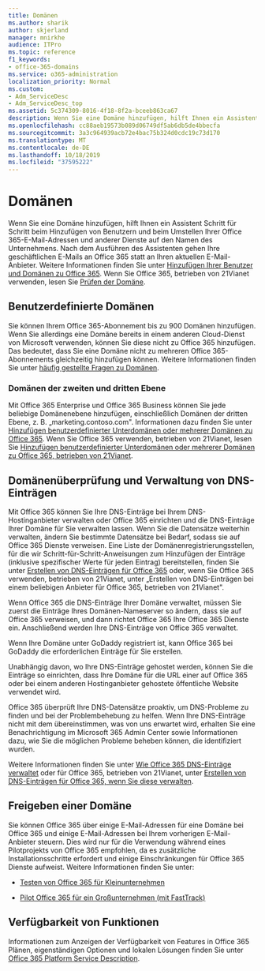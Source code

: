 ```yaml
---
title: Domänen
ms.author: sharik
author: skjerland
manager: mnirkhe
audience: ITPro
ms.topic: reference
f1_keywords:
- office-365-domains
ms.service: o365-administration
localization_priority: Normal
ms.custom:
- Adm_ServiceDesc
- Adm_ServiceDesc_top
ms.assetid: 5c374309-8016-4f18-8f2a-bceeb863ca67
description: Wenn Sie eine Domäne hinzufügen, hilft Ihnen ein Assistent Schritt für Schritt beim Hinzufügen von Benutzern und beim Umstellen Ihrer Office 365-E-Mail-Adressen und anderer Dienste auf den Namen des Unternehmens. Nach dem Ausführen des Assistenten gehen Ihre geschäftlichen E-Mails an Office 365 statt an Ihren aktuellen E-Mail-Anbieter. Weitere Informationen finden Sie unter Hinzufügen Ihrer Benutzer und Domänen zu Office 365. Wenn Sie Office 365 betrieben von 21Vianet verwenden, finden Sie weitere Informationen unter Überprüfen Ihrer Domäne.
ms.openlocfilehash: cc88aeb19573b089d06749df5ab6db5de4bbecfa
ms.sourcegitcommit: 3a3c964939acb72e4bac75b324d0cdc19c73d170
ms.translationtype: MT
ms.contentlocale: de-DE
ms.lasthandoff: 10/18/2019
ms.locfileid: "37595222"
---
```

# <a name="domains"></a>Domänen

Wenn Sie eine Domäne hinzufügen, hilft Ihnen ein Assistent Schritt für Schritt beim Hinzufügen von Benutzern und beim Umstellen Ihrer Office 365-E-Mail-Adressen und anderer Dienste auf den Namen des Unternehmens. Nach dem Ausführen des Assistenten gehen Ihre geschäftlichen E-Mails an Office 365 statt an Ihren aktuellen E-Mail-Anbieter. Weitere Informationen finden Sie unter [Hinzufügen Ihrer Benutzer und Domänen zu Office 365](https://support.office.com/article/6383f56d-3d09-4dcb-9b41-b5f5a5efd611). Wenn Sie Office 365, betrieben von 21Vianet verwenden, lesen Sie [Prüfen der Domäne](https://docs.microsoft.com/office365/admin/setup/add-domain).
  
## <a name="custom-domains"></a>Benutzerdefinierte Domänen

Sie können Ihrem Office 365-Abonnement bis zu 900 Domänen hinzufügen. Wenn Sie allerdings eine Domäne bereits in einem anderen Cloud-Dienst von Microsoft verwenden, können Sie diese nicht zu Office 365 hinzufügen. Das bedeutet, dass Sie eine Domäne nicht zu mehreren Office 365-Abonnements gleichzeitig hinzufügen können. Weitere Informationen finden Sie unter [häufig gestellte Fragen zu Domänen](https://support.office.com/article/Domains-FAQ-1272bad0-4bd4-4796-8005-67d6fb3afc5a).
  
### <a name="second-and-third-level-domains"></a>Domänen der zweiten und dritten Ebene

Mit Office 365 Enterprise und Office 365 Business können Sie jede beliebige Domänenebene hinzufügen, einschließlich Domänen der dritten Ebene, z. B. „marketing.contoso.com". Informationen dazu finden Sie unter [Hinzufügen benutzerdefinierter Unterdomänen oder mehrerer Domänen zu Office 365](https://docs.microsoft.com/office365/admin/setup/domains-faq). Wenn Sie Office 365 verwenden, betrieben von 21Vianet, lesen Sie [Hinzufügen benutzerdefinierter Unterdomänen oder mehrerer Domänen zu Office 365, betrieben von 21Vianet](https://docs.microsoft.com/office365/admin/setup/domains-faq).
  
## <a name="domain-verification-and-managing-dns-records"></a>Domänenüberprüfung und Verwaltung von DNS-Einträgen

Mit Office 365 können Sie Ihre DNS-Einträge bei Ihrem DNS-Hostinganbieter verwalten oder Office 365 einrichten und die DNS-Einträge Ihrer Domäne für Sie verwalten lassen. Wenn Sie die Datensätze weiterhin verwalten, ändern Sie bestimmte Datensätze bei Bedarf, sodass sie auf Office 365 Dienste verweisen. Eine Liste der Domänenregistrierungsstellen, für die wir Schritt-für-Schritt-Anweisungen zum Hinzufügen der Einträge (inklusive spezifischer Werte für jeden Eintrag) bereitstellen, finden Sie unter [Erstellen von DNS-Einträgen für Office 365](https://docs.microsoft.com/office365/admin/get-help-with-domains/create-dns-records-at-any-dns-hosting-provider) oder, wenn Sie Office 365 verwenden, betrieben von 21Vianet, unter „Erstellen von DNS-Einträgen bei einem beliebigen Anbieter für Office 365, betrieben von 21Vianet". 
  
Wenn Office 365 die DNS-Einträge Ihrer Domäne verwaltet, müssen Sie zuerst die Einträge Ihres Domänen-Nameserver so ändern, dass sie auf Office 365 verweisen, und dann richtet Office 365 Ihre Office 365 Dienste ein. Anschließend werden Ihre DNS-Einträge von Office 365 verwaltet.
  
Wenn Ihre Domäne unter GoDaddy registriert ist, kann Office 365 bei GoDaddy die erforderlichen Einträge für Sie erstellen. 
  
Unabhängig davon, wo Ihre DNS-Einträge gehostet werden, können Sie die Einträge so einrichten, dass Ihre Domäne für die URL einer auf Office 365 oder bei einem anderen Hostinganbieter gehostete öffentliche Website verwendet wird. 
  
Office 365 überprüft Ihre DNS-Datensätze proaktiv, um DNS-Probleme zu finden und bei der Problembehebung zu helfen. Wenn Ihre DNS-Einträge nicht mit dem übereinstimmen, was von uns erwartet wird, erhalten Sie eine Benachrichtigung im Microsoft 365 Admin Center sowie Informationen dazu, wie Sie die möglichen Probleme beheben können, die identifiziert wurden.
  
Weitere Informationen finden Sie unter [Wie Office 365 DNS-Einträge verwaltet](https://docs.microsoft.com/office365/admin/setup/domains-faq) oder für Office 365, betrieben von 21Vianet, unter [Erstellen von DNS-Einträgen für Office 365, wenn Sie diese verwalten](https://docs.microsoft.com/office365/admin/services-in-china/create-dns-records-when-you-manage-your-dns-records).
  
## <a name="sharing-a-domain"></a>Freigeben einer Domäne

Sie können Office 365 über einige E-Mail-Adressen für eine Domäne bei Office 365 und einige E-Mail-Adressen bei Ihrem vorherigen E-Mail-Anbieter steuern. Dies wird nur für die Verwendung während eines Pilotprojekts von Office 365 empfohlen, da es zusätzliche Installationsschritte erfordert und einige Einschränkungen für Office 365 Dienste aufweist. Weitere Informationen finden Sie unter:
  
- [Testen von Office 365 für Kleinunternehmen](https://support.office.com/article/39cee536-6a03-40cf-b9c1-f301bb6001d7)
    
- [Pilot Office 365 für ein Großunternehmen (mit FastTrack)](https://fasttrack.office.com/onboard)
    
## <a name="feature-availability"></a>Verfügbarkeit von Funktionen

Informationen zum Anzeigen der Verfügbarkeit von Features in Office 365 Plänen, eigenständigen Optionen und lokalen Lösungen finden Sie unter [Office 365 Platform Service Description](office-365-platform-service-description.md).
  

